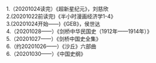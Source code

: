 1.（20201024读完）《超新星纪元》，刘慈欣 <br>
2.(20201022前读完)《半小时漫画经济学1-4》 <br>
3.(20201024开始——)《GEB》，侯世达 <br>
4.（20201028——）《剑桥中华民国史（1912年——1914年）》 <br>
5.（20201027——）《剑桥中国史全集》 <br>
6.（约20201026——）《沙丘》六部曲 <br>
6.（20201030——）《中国史纲》<br>